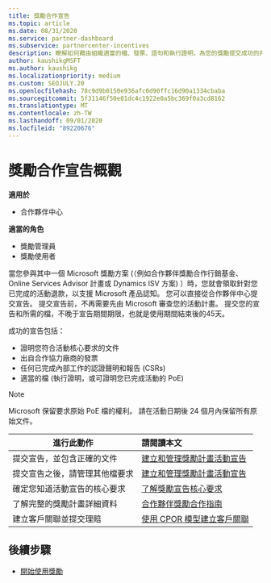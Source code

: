 ```yaml
---
title: 獎勵合作宣告
ms.topic: article
ms.date: 08/31/2020
ms.service: partner-dashboard
ms.subservice: partnercenter-incentives
description: 瞭解如何藉由組織適當的檔、發票、語句和執行證明，為您的獎勵提交成功的共同作業索賠。
author: kaushikgMSFT
ms.author: kaushikg
ms.localizationpriority: medium
ms.custom: SEOJULY.20
ms.openlocfilehash: 78c9d9b0150e936afc0d90ffc16d90a1334cbaba
ms.sourcegitcommit: 5f31146f50e01dc4c1922e0a5bc369f0a3cd8162
ms.translationtype: MT
ms.contentlocale: zh-TW
ms.lasthandoff: 09/01/2020
ms.locfileid: "89220676"
---
```

# <a name="incentives-co-op-claims-overview"></a>獎勵合作宣告概觀

**適用於**

- 合作夥伴中心

**適當的角色**

- 獎勵管理員
- 獎勵使用者

當您參與其中一個 Microsoft 獎勵方案 (（例如合作夥伴獎勵合作行銷基金、Online Services Advisor 計畫或 Dynamics ISV 方案) ）時，您就會領取針對您已完成的活動退款，以支援 Microsoft 產品認知。 您可以直接從合作夥伴中心提交宣告。 提交宣告前，不再需要先由 Microsoft 審查您的活動計畫。 提交您的宣告和所需的檔，不晚于宣告期間期限，也就是使用期間結束後的45天。

成功的宣告包括：

- 證明您符合活動核心要求的文件
- 出自合作協力廠商的發票
- 任何已完成內部工作的認證聲明和報告 (CSRs)
- 適當的檔 (執行證明，或可證明您已完成活動的 PoE)  

>[!NOTE]
>Microsoft 保留要求原始 PoE 檔的權利。 請在活動日期後 24 個月內保留所有原始文件。 

|**進行此動作**   |**請閱讀本文**   |
|-----------------|:--------------------------------------|
|提交宣告，並包含正確的文件|[建立和管理獎勵計畫活動宣告](create-incentives-claims.md)|
|提交宣告之後，請管理其他檔要求|[建立和管理獎勵計畫活動宣告](create-incentives-claims.md)  |
|確定您知道活動宣告的核心要求|[了解獎勵宣告核心要求](core-requirements.md)   |
|了解完整的獎勵計畫詳細資料|[合作夥伴獎勵合作指南](https://assets.microsoft.com/coop-guidebook.pdf)
|建立客戶關聯並提交理賠 |[使用 CPOR 模型建立客戶關聯](submit-osa-claim.md)|

## <a name="next-steps"></a>後續步驟

- [開始使用獎勵](incentives-get-started-intro.md)
